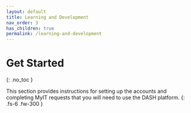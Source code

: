 ```yaml
---
layout: default
title: Learning and Development
nav_order: 3
has_children: true
permalink: /learning-and-development
---
```


# Get Started
{: .no_toc }

This section provides instructions for setting up the accounts and completing MyIT 
requests that you will need to use the DASH platform.
{: .fs-6 .fw-300 }
